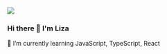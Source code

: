 <img src="https://www.codewars.com/users/LizavetaSobaleva/badges/large">

### Hi there 👋 I'm Liza
💪 I’m currently learning JavaScript, TypeScript, React

<!--
**LizavetaSobaleva/LizavetaSobaleva** is a ✨ _special_ ✨ repository because its `README.md` (this file) appears on your GitHub profile.

Here are some ideas to get you started:

- 🔭 I’m currently working on ...
- 🌱 I’m currently learning ...
- 👯 I’m looking to collaborate on ...
- 🤔 I’m looking for help with ...
- 💬 Ask me about ...
- 📫 How to reach me: ...
- 😄 Pronouns: ...
- ⚡ Fun fact: ...
-->
